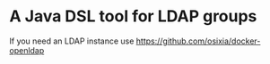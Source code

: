 A Java DSL tool for LDAP groups
===============================

If you need an LDAP instance use https://github.com/osixia/docker-openldap